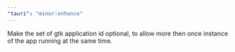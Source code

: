 ```yaml
---
"tauri": "minor:enhance"
---
```


Make the set of gtk application id optional, to allow more then once instance of the app running at the same time.
